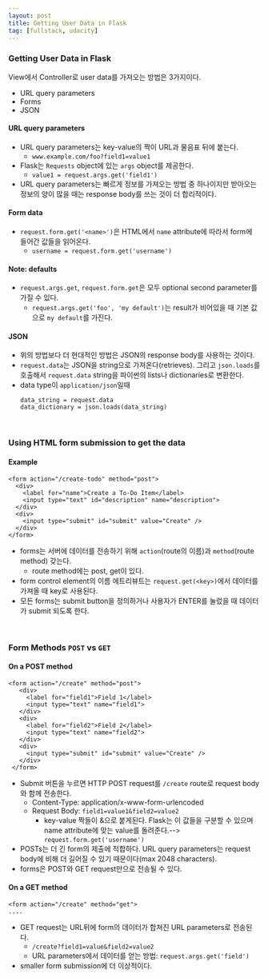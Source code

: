 ```yaml
---
layout: post
title: Getting User Data in Flask
tag: [fullstack, udacity]
---
```


### Getting User Data in Flask 
View에서 Controller로 user data를 가져오는 방법은 3가지이다.
- URL query parameters
- Forms
- JSON

#### URL query parameters
- URL query parameters는 key-value의 짝이 URL과 물음표 뒤에 붙는다.
   - `www.example.com/foo?field1=value1`
- Flask는 `Requests` object에 있는 `args` object를 제공한다.
   - `value1 = request.args.get('field1')`
- URL query parameters는 빠르게 정보를 가져오는 방법 중 하나이지만 받아오는 정보의 양이 많을 때는 response body를 쓰는 것이 더 합리적이다.
#### Form data
- `request.form.get('<name>')`은 HTML에서 `name` attribute에 따라서 form에 들어간 값들을 읽어온다.
  - `username = request.form.get('username')`

#### Note: defaults
- `request.args.get`, `request.form.get`은 모두 optional second parameter를 가질 수 있다.
  - `request.args.get('foo', 'my default')`는 result가 비어있을 때 기본 값으로 `my default`를 가진다.

#### JSON
- 위의 방법보다 더 현대적인 방법은 JSON의 response body를 사용하는 것이다.
- `request.data`는 JSON을 string으로 가져온다(retrieves). 그리고 `json.loads`를 호출해서 `request.data` string을 파이썬의 lists나 dictionaries로 변환한다.
- data type이 `application/json`일때
   ```
   data_string = request.data
   data_dictionary = json.loads(data_string)
   ```

<br>

### Using HTML form submission to get the data
#### Example
```
<form action="/create-todo" method="post">
  <div>
    <label for="name">Create a To-Do Item</label>
    <input type="text" id="description" name="description">
  </div>
  <div>
    <input type="submit" id="submit" value="Create" />
  </div>
</form>
```
- forms는 서버에 데이터를 전송하기 위해 `action`(route의 이름)과 `method`(route method) 갖는다.
  - route method에는 post, get이 있다.
- form control element의 이름 에트리뷰트는 `request.get(<key>)`에서 데이터를 가져올 때 key로 사용된다.
- 모든 forms는 submit button을 정의하거나 사용자가 ENTER를 눌렀을 때 데이터가 submit 되도록 한다.

<br>

### Form Methods `POST` vs `GET`
#### On a POST method
```
<form action="/create" method="post">
   <div>
     <label for="field1">Field 1</label>
     <input type="text" name="field1">
   </div>
   <div>
     <label for="field2">Field 2</label>
     <input type="text" name="field2">
   </div>
   <div>
     <input type="submit" id="submit" value="Create" />
   </div>
 </form>
```
- Submit 버튼을 누르면 HTTP POST request를 `/create` route로 request body와 함께 전송한다.
  - Content-Type: application/x-www-form-urlencoded
  - Request Body: `field1=value1&field2=value2`
    - key-value 짝들이 &으로 붙게된다. Flask는 이 값들을 구분할 수 있으며 name attribute에 맞는 value를 돌려준다.--> `request.form.get('username')`
- POSTs는 더 긴 form의 제출에 적합하다. URL query parameters는 request body에 비해 더 길어질 수 있기 때문이다(max 2048 characters).
- forms은 POST와 GET request만으로 전송될 수 있다.
 
 #### On a GET method
 ```
 <form action="/create" method="get">
 ....
 ```
 - GET request는 URL뒤에 form의 데이터가 합쳐진 URL parameters로 전송된다.
   - `/create?field1=value&field2=value2`
   - URL parameters에서 데이터를 얻는 방법: `request.args.get('field')`
 - smaller form submission에 더 이상적이다.

